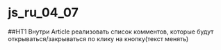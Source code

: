 # js_ru_04_07

##HT1 Внутри Article реализовать список комментов, которые будут открываться/закрываться по клику на кнопку(текст менять)
